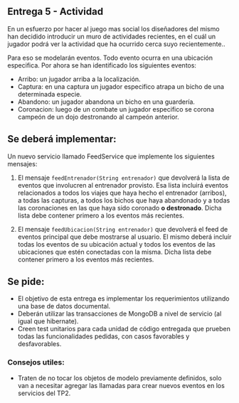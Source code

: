 ## Entrega 5 - Actividad

En un esfuerzo por hacer al juego mas social los diseñadores del mismo han
decidido introducir un muro de actividades recientes, en el cuál un jugador
podrá ver la actividad que ha ocurrido cerca suyo recientemente..

Para eso se modelarán eventos. Todo evento ocurra en una ubicación especifica.
Por ahora se han identificado los siguientes eventos:

- Arribo: un jugador arriba a la localización.
- Captura: en una captura un jugador especifico atrapa un bicho de una determinada
especie.
- Abandono: un jugador abandona un bicho en una guardería.
- Coronacion: luego de un combate un jugador especifico se corona campeón de un
dojo destronando al campeón anterior.

## Se deberá implementar:
Un nuevo servicio llamado FeedService que implemente los siguientes mensajes:

1. El mensaje `feedEntrenador(String entrenador)` que devolverá la lista de
eventos que involucren al entrenador provisto. Esa lista incluirá eventos
relacionados a todos los viajes que haya hecho el entrenador (arribos), a
todas las capturas, a todos los bichos que haya abandonado y a todas las
coronaciones en las que haya sido coronado **o destronado**. Dicha lista debe
contener primero a los eventos más recientes.

2. El mensaje `feedUbicacion(String entrenador)` que devolverá el feed de eventos
principal que debe mostrarse al usuario. El mismo deberá incluír todas los
eventos de su ubicación actual y todos los eventos de las ubicaciones que estén
conectadas con la misma. Dicha lista debe contener primero a los eventos más
recientes.

## Se pide:
- El objetivo de esta entrega es implementar los requerimientos utilizando una
base de datos documental.
- Deberán utilizar las transacciones de MongoDB a nivel de servicio (al igual que hibernate).
- Creen test unitarios para cada unidad de código entregada que prueben todas las
funcionalidades pedidas, con casos favorables y desfavorables.

### Consejos utiles:
- Traten de no tocar los objetos de modelo previamente definidos, solo van a
necesitar agregar las llamadas para crear nuevos eventos en los servicios del
TP2.
